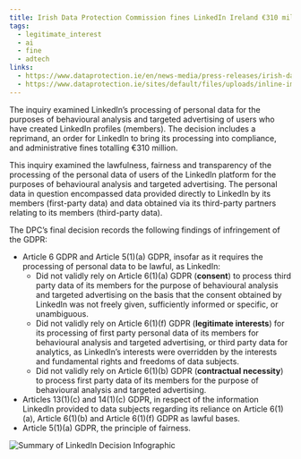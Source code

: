 ```yaml
---
title: Irish Data Protection Commission fines LinkedIn Ireland €310 million
tags:
  - legitimate_interest
  - ai
  - fine
  - adtech
links:
  - https://www.dataprotection.ie/en/news-media/press-releases/irish-data-protection-commission-fines-linkedin-ireland-eu310-million
  - https://www.dataprotection.ie/sites/default/files/uploads/inline-images/LinkedIn%20Decision%20October%202024%20Infographic.png)
---
```

The inquiry examined LinkedIn’s processing of personal data for the purposes of behavioural analysis and targeted advertising of users who have created LinkedIn profiles (members). The decision includes a reprimand, an order for LinkedIn to bring its processing into compliance, and administrative fines totalling €310 million.

This inquiry examined the lawfulness, fairness and transparency of the processing of the personal data of users of the LinkedIn platform for the purposes of behavioural analysis and targeted advertising. The personal data in question encompassed data provided directly to LinkedIn by its members (first-party data) and data obtained via its third-party partners relating to its members (third-party data).

The DPC’s final decision records the following findings of infringement of the GDPR:

- Article 6 GDPR and Article 5(1)(a) GDPR, insofar as it requires the processing of personal data to be lawful, as LinkedIn:
	- Did not validly rely on Article 6(1)(a) GDPR (**consent**) to process third party data of its members for the purpose of behavioural analysis and targeted advertising on the basis that the consent obtained by LinkedIn was not freely given, sufficiently informed or specific, or unambiguous.
	- Did not validly rely on Article 6(1)(f) GDPR (**legitimate interests**) for its processing of first party personal data of its members for behavioural analysis and targeted advertising, or third party data for analytics, as LinkedIn’s interests were overridden by the interests and fundamental rights and freedoms of data subjects.
	- Did not validly rely on Article 6(1)(b) GDPR (**contractual necessity**) to process first party data of its members for the purpose of behavioural analysis and targeted advertising.
- Articles 13(1)(c) and 14(1)(c) GDPR, in respect of the information LinkedIn provided to data subjects regarding its reliance on Article 6(1)(a), Article 6(1)(b) and Article 6(1)(f) GDPR as lawful bases.
- Article 5(1)(a) GDPR, the principle of fairness.

![Summary of LinkedIn Decision Infographic](https://www.dataprotection.ie/sites/default/files/uploads/inline-images/LinkedIn%20Decision%20October%202024%20Infographic.png)
